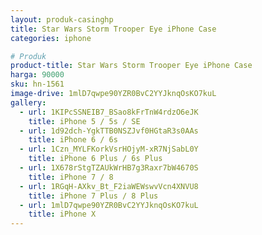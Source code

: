 ```yaml
---
layout: produk-casinghp
title: Star Wars Storm Trooper Eye iPhone Case
categories: iphone

# Produk
product-title: Star Wars Storm Trooper Eye iPhone Case
harga: 90000
sku: hn-1561
image-drive: 1mlD7qwpe90YZR0BvC2YYJknqOsKO7kuL
gallery:
  - url: 1KIPcSSNEIB7_BSao8kFrTnW4rdzO6eJK
    title: iPhone 5 / 5s / SE
  - url: 1d92dch-YgkTTB0NSZJvf0HGtaR3s0AAs
    title: iPhone 6 / 6s
  - url: 1Czn_MYLFKorkVsrHOjyM-xR7NjSabL0Y
    title: iPhone 6 Plus / 6s Plus
  - url: 1X678rStgTZAUkWrHB7g3Raxr7bW4670S
    title: iPhone 7 / 8
  - url: 1RGqH-AXkv_Bt_F2iaWEWswvVcn4XNVU8
    title: iPhone 7 Plus / 8 Plus
  - url: 1mlD7qwpe90YZR0BvC2YYJknqOsKO7kuL
    title: iPhone X
---
```

